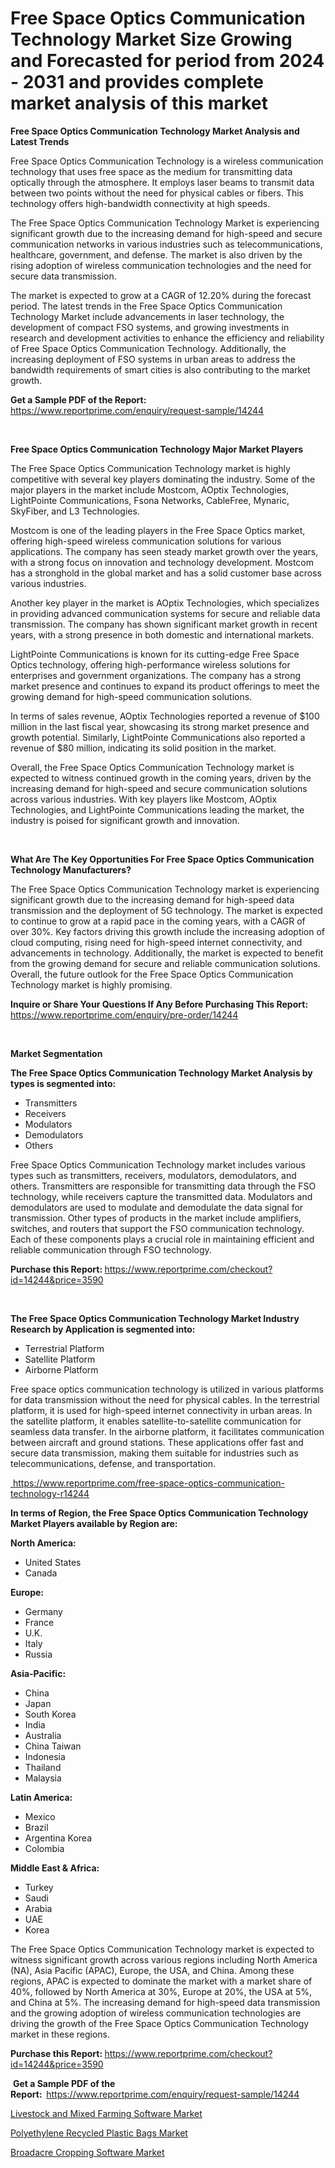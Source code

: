 <p><h1>Free Space Optics Communication Technology Market Size Growing and Forecasted for period from 2024 - 2031 and provides complete market analysis of this market</h1></p><p><strong>Free Space Optics Communication Technology Market Analysis and Latest Trends</strong></p>
<p><p>Free Space Optics Communication Technology is a wireless communication technology that uses free space as the medium for transmitting data optically through the atmosphere. It employs laser beams to transmit data between two points without the need for physical cables or fibers. This technology offers high-bandwidth connectivity at high speeds.</p><p>The Free Space Optics Communication Technology Market is experiencing significant growth due to the increasing demand for high-speed and secure communication networks in various industries such as telecommunications, healthcare, government, and defense. The market is also driven by the rising adoption of wireless communication technologies and the need for secure data transmission.</p><p>The market is expected to grow at a CAGR of 12.20% during the forecast period. The latest trends in the Free Space Optics Communication Technology Market include advancements in laser technology, the development of compact FSO systems, and growing investments in research and development activities to enhance the efficiency and reliability of Free Space Optics Communication Technology. Additionally, the increasing deployment of FSO systems in urban areas to address the bandwidth requirements of smart cities is also contributing to the market growth.</p></p>
<p><strong>Get a Sample PDF of the Report:&nbsp;</strong> <a href="https://www.reportprime.com/enquiry/request-sample/14244">https://www.reportprime.com/enquiry/request-sample/14244</a></p>
<p>&nbsp;</p>
<p><strong>Free Space Optics Communication Technology Major Market Players</strong></p>
<p><p>The Free Space Optics Communication Technology market is highly competitive with several key players dominating the industry. Some of the major players in the market include Mostcom, AOptix Technologies, LightPointe Communications, Fsona Networks, CableFree, Mynaric, SkyFiber, and L3 Technologies.</p><p>Mostcom is one of the leading players in the Free Space Optics market, offering high-speed wireless communication solutions for various applications. The company has seen steady market growth over the years, with a strong focus on innovation and technology development. Mostcom has a stronghold in the global market and has a solid customer base across various industries.</p><p>Another key player in the market is AOptix Technologies, which specializes in providing advanced communication systems for secure and reliable data transmission. The company has shown significant market growth in recent years, with a strong presence in both domestic and international markets.</p><p>LightPointe Communications is known for its cutting-edge Free Space Optics technology, offering high-performance wireless solutions for enterprises and government organizations. The company has a strong market presence and continues to expand its product offerings to meet the growing demand for high-speed communication solutions.</p><p>In terms of sales revenue, AOptix Technologies reported a revenue of $100 million in the last fiscal year, showcasing its strong market presence and growth potential. Similarly, LightPointe Communications also reported a revenue of $80 million, indicating its solid position in the market.</p><p>Overall, the Free Space Optics Communication Technology market is expected to witness continued growth in the coming years, driven by the increasing demand for high-speed and secure communication solutions across various industries. With key players like Mostcom, AOptix Technologies, and LightPointe Communications leading the market, the industry is poised for significant growth and innovation.</p></p>
<p>&nbsp;</p>
<p><strong>What Are The Key Opportunities For Free Space Optics Communication Technology Manufacturers?</strong></p>
<p><p>The Free Space Optics Communication Technology market is experiencing significant growth due to the increasing demand for high-speed data transmission and the deployment of 5G technology. The market is expected to continue to grow at a rapid pace in the coming years, with a CAGR of over 30%. Key factors driving this growth include the increasing adoption of cloud computing, rising need for high-speed internet connectivity, and advancements in technology. Additionally, the market is expected to benefit from the growing demand for secure and reliable communication solutions. Overall, the future outlook for the Free Space Optics Communication Technology market is highly promising.</p></p>
<p><strong>Inquire or Share Your Questions If Any Before Purchasing This Report:</strong> <a href="https://www.reportprime.com/enquiry/pre-order/14244">https://www.reportprime.com/enquiry/pre-order/14244</a></p>
<p>&nbsp;</p>
<p><strong>Market Segmentation</strong></p>
<p><strong>The Free Space Optics Communication Technology Market Analysis by types is segmented into:</strong></p>
<p><ul><li>Transmitters</li><li>Receivers</li><li>Modulators</li><li>Demodulators</li><li>Others</li></ul></p>
<p><p>Free Space Optics Communication Technology market includes various types such as transmitters, receivers, modulators, demodulators, and others. Transmitters are responsible for transmitting data through the FSO technology, while receivers capture the transmitted data. Modulators and demodulators are used to modulate and demodulate the data signal for transmission. Other types of products in the market include amplifiers, switches, and routers that support the FSO communication technology. Each of these components plays a crucial role in maintaining efficient and reliable communication through FSO technology.</p></p>
<p><strong>Purchase this Report:&nbsp;</strong><a href="https://www.reportprime.com/checkout?id=14244&price=3590">https://www.reportprime.com/checkout?id=14244&price=3590</a></p>
<p>&nbsp;</p>
<p><strong>The Free Space Optics Communication Technology Market Industry Research by Application is segmented into:</strong></p>
<p><ul><li>Terrestrial Platform</li><li>Satellite Platform</li><li>Airborne Platform</li></ul></p>
<p><p>Free space optics communication technology is utilized in various platforms for data transmission without the need for physical cables. In the terrestrial platform, it is used for high-speed internet connectivity in urban areas. In the satellite platform, it enables satellite-to-satellite communication for seamless data transfer. In the airborne platform, it facilitates communication between aircraft and ground stations. These applications offer fast and secure data transmission, making them suitable for industries such as telecommunications, defense, and transportation.</p></p>
<p><a href="https://www.reportprime.com/free-space-optics-communication-technology-r14244">&nbsp;https://www.reportprime.com/free-space-optics-communication-technology-r14244</a></p>
<p><strong>In terms of Region, the Free Space Optics Communication Technology Market Players available by Region are:</strong></p>
<p>
    <p> <strong> North America: </strong>
        <ul>
            <li>United States</li>
            <li>Canada</li>
        </ul>
        </p> 
    <p> <strong> Europe: </strong>
        <ul>
            <li>Germany</li>
            <li>France</li>
            <li>U.K.</li>
            <li>Italy</li>
            <li>Russia</li>
        </ul>
        </p> 
    <p> <strong> Asia-Pacific: </strong>
        <ul>
            <li>China</li>
            <li>Japan</li>
            <li>South Korea</li>
            <li>India</li>
            <li>Australia</li>
            <li>China Taiwan</li>
            <li>Indonesia</li>
            <li>Thailand</li>
            <li>Malaysia</li>
        </ul>
        </p> 
    <p> <strong> Latin America: </strong>
        <ul>
            <li>Mexico</li>
            <li>Brazil</li>
            <li>Argentina Korea</li>
            <li>Colombia</li>
        </ul>
        </p> 
    <p> <strong> Middle East & Africa: </strong>
        <ul>
            <li>Turkey</li>
            <li>Saudi</li>
            <li>Arabia</li>
            <li>UAE</li>
            <li>Korea</li>
        </ul>
    </p>
    </p>
<p><p>The Free Space Optics Communication Technology market is expected to witness significant growth across various regions including North America (NA), Asia Pacific (APAC), Europe, the USA, and China. Among these regions, APAC is expected to dominate the market with a market share of 40%, followed by North America at 30%, Europe at 20%, the USA at 5%, and China at 5%. The increasing demand for high-speed data transmission and the growing adoption of wireless communication technologies are driving the growth of the Free Space Optics Communication Technology market in these regions.</p></p>
<p><strong>Purchase this Report: </strong><a href="https://www.reportprime.com/checkout?id=14244&price=3590">https://www.reportprime.com/checkout?id=14244&price=3590</a></p>
<p>&nbsp;<strong>Get a Sample PDF of the Report:&nbsp;&nbsp;</strong><a href="https://www.reportprime.com/enquiry/request-sample/14244">https://www.reportprime.com/enquiry/request-sample/14244</a></p>
<p><strong></strong></p>
<p><p><a href="https://view.publitas.com/reportprime-1/global-livestock-and-mixed-farming-software-industry-types-applications-market-players-regional-growth-analysis-and-future-scenarios-2024-2031/">Livestock and Mixed Farming Software Market</a></p><p><a href="https://view.publitas.com/reportprime-1/strategic-insights-into-global-polyethylene-recycled-plastic-bags-market-trends-2024-2031-covered-in-160-pages/">Polyethylene Recycled Plastic Bags Market</a></p><p><a href="https://view.publitas.com/reportprime-1/broadacre-cropping-software-market-size-share-trends-analysis-report-by-product-cloud-based-on-premise-and-segment-forecasts-2024-2031/">Broadacre Cropping Software Market</a></p></p>